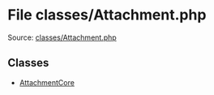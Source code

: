 File classes/Attachment.php
=========

Source: [classes/Attachment.php](https://github.com/PrestaShop/PrestaShop/blob/1.6.0.9/classes/Attachment.php)


Classes
-------

* [AttachmentCore](class.AttachmentCore.md)

